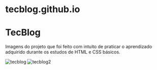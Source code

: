 # tecblog.github.io
<h1>TecBlog</h1>

Imagens do projeto que foi feito com intuito de praticar o aprendizado adquirido durante os estudos de HTML e CSS básicos.

![tecblog](https://user-images.githubusercontent.com/51712301/89839849-22b90a80-db45-11ea-902e-7f921781d60d.PNG)
![tecblog2](https://user-images.githubusercontent.com/51712301/89839937-5005b880-db45-11ea-85ec-4e4531338fb2.PNG)
